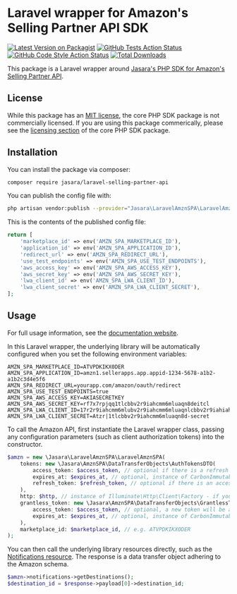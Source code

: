 #  Laravel wrapper for Amazon's Selling Partner API SDK 

[![Latest Version on Packagist](https://img.shields.io/packagist/v/jasara/laravel-selling-partner-api.svg?style=flat-square)](https://packagist.org/packages/jasara/laravel-selling-partner-api)
[![GitHub Tests Action Status](https://img.shields.io/github/workflow/status/jasara/laravel-selling-partner-api/run-tests?label=tests)](https://github.com/jasara/laravel-selling-partner-api/actions?query=workflow%3Arun-tests+branch%3Amain)
[![GitHub Code Style Action Status](https://img.shields.io/github/workflow/status/jasara/laravel-selling-partner-api/Check%20&%20fix%20styling?label=code%20style)](https://github.com/jasara/laravel-selling-partner-api/actions?query=workflow%3A"Check+%26+fix+styling"+branch%3Amain)
[![Total Downloads](https://img.shields.io/packagist/dt/jasara/laravel-selling-partner-api.svg?style=flat-square)](https://packagist.org/packages/jasara/laravel-selling-partner-api)

This package is a Laravel wrapper around [Jasara's PHP SDK for Amazon's Selling Partner API](https://github.com/jasara/php-amzn-selling-partner-api). 

## License

While this package has an [MIT license](LICENSE.md), the core PHP SDK package is not commercially licensed. If you are using this package commerically, please see the [licensing section](https://github.com/jasara/php-amzn-selling-partner-api#license) of the core PHP SDK package.

## Installation

You can install the package via composer:

```bash
composer require jasara/laravel-selling-partner-api
```

You can publish the config file with:
```bash
php artisan vendor:publish --provider="Jasara\LaravelAmznSPA\LaravelAmznSPAServiceProvider" --tag="laravel-selling-partner-api-config"
```

This is the contents of the published config file:

```php
return [
    'marketplace_id' => env('AMZN_SPA_MARKETPLACE_ID'),
    'application_id' => env('AMZN_SPA_APPLICATION_ID'),
    'redirect_url' => env('AMZN_SPA_REDIRECT_URL'),
    'use_test_endpoints' => env('AMZN_SPA_USE_TEST_ENDPOINTS'),
    'aws_access_key' => env('AMZN_SPA_AWS_ACCESS_KEY'),
    'aws_secret_key' => env('AMZN_SPA_AWS_SECRET_KEY'),
    'lwa_client_id' => env('AMZN_SPA_LWA_CLIENT_ID'),
    'lwa_client_secret' => env('AMZN_SPA_LWA_CLIENT_SECRET'),
];
```

## Usage

For full usage information, see the [documentation website](https://phpspa.com/).

In this Laravel wrapper, the underlying library will be automatically configured when you set the following environment variables:

```
AMZN_SPA_MARKETPLACE_ID=ATVPDKIKX0DER
AMZN_SPA_APPLICATION_ID=amzn1.sellerapps.app.appid-1234-5678-a1b2-a1b2c3d4e5f6
AMZN_SPA_REDIRECT_URL=yourapp.com/amazon/oauth/redirect
AMZN_SPA_USE_TEST_ENDPOINTS=true
AMZN_SPA_AWS_ACCESS_KEY=AKIASECRETKEY
AMZN_SPA_AWS_SECRET_KEY=rf7x7rpjqq1tlcbbv2r9iahcmm6mluaqn8deitcl
AMZN_SPA_LWA_CLIENT_ID=17r2r9iahcmm6mlubv2r9iahcmm6mluaqnlcbbv2r9iahiahcmm6mluaqn8de
AMZN_SPA_LWA_CLIENT_SECRET=Atzr|1tlcbbv2r9iahcmm6mluaqn8d-secret
```

To call the Amazon API, first instantiate the Laravel wrapper class, passing any configuration parameters (such as client authorization tokens) into the constructor.

```php
$amzn = new \Jasara\LaravelAmznSPA\LaravelAmznSPA(
    tokens: new \Jasara\AmznSPA\DataTransferObjects\AuthTokensDTO(
        access_token: $access_token, // optional if there is a refresh token
        expires_at: $expires_at, // optional, instance of CarbonImmutable
        refresh_token: $refresh_token, // optional if there is an access token, Passing in the refresh token will automatically generate a new access token when needed
    ),
    http: $http, // instance of Illuminate\Http\Client\Factory - if you would like to stub tests, you can pass in a faked HTTP instance
    grantless_token: new \Jasara\AmznSPA\DataTransferObjects\GrantlessTokenDTO(
        access_token: $access_token, // optional, a new token will be automatically generated if not passed in
        expires_at: $expires_at, // optional, instance of CarbonImmutable
    ),
    marketplace_id: $marketplace_id, // e.g. ATVPDKIKX0DER
);
```

You can then call the underlying library resources directly, such as the [Notifications resource](https://phpspa.com/docs/resources/notifications/). The response is a data transfer object adhering to the Amazon schema.

```php
$amzn->notifications->getDestinations();
$destination_id = $response->payload[0]->destination_id;
```
